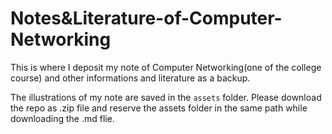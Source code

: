 # Notes&Literature-of-Computer-Networking

This is where I deposit my note of Computer Networking(one of the college course) and other informations and literature as a backup.

The illustrations of my note are saved in the `assets` folder. Please download the repo as .zip file and reserve the assets folder in the same path while downloading the .md flie.